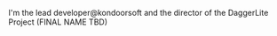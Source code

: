 I'm the lead developer@kondoorsoft and the director of the DaggerLite Project (FINAL NAME TBD)

<!---
kondoorsoft-trent/kondoorsoft-trent is a ✨ special ✨ repository because its `README.md` (this file) appears on your GitHub profile.
You can click the Preview link to take a look at your changes.
--->
